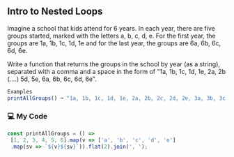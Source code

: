## Intro to Nested Loops

Imagine a school that kids attend for 6 years. In each year, there are five groups started, marked with the letters a, b, c, d, e. For the first year, the groups are 1a, 1b, 1c, 1d, 1e and for the last year, the groups are 6a, 6b, 6c, 6d, 6e.

Write a function that returns the groups in the school by year (as a string), separated with a comma and a space in the form of "1a, 1b, 1c, 1d, 1e, 2a, 2b (....) 5d, 5e, 6a, 6b, 6c, 6d, 6e".
```js
Examples
printAllGroups() ➞ "1a, 1b, 1c, 1d, 1e, 2a, 2b, 2c, 2d, 2e, 3a, 3b, 3c, 3d, 3e, 4a, 4b, 4c, 4d, 4e, 5a, 5b, 5c, 5d, 5e, 6a, 6b, 6c, 6d, 6e "
```
### :computer: My Code
```js
const printAllGroups = () => 
 [1, 2, 3, 4, 5, 6].map(v => ['a', 'b', 'c', 'd', 'e']
 .map(sv => `${v}${sv}`)).flat(2).join(', ');
```
